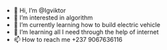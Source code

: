 - 👋 Hi, I’m @Igviktor
- 👀 I’m interested in algorithm
- 🌱 I’m currently learning how to build electric vehicle
- 💞️ I’m learning all I need through the help of internet
- 📫 How to reach me +237 9067636116

<!---
Igviktor/Igviktor is a ✨ special ✨ repository because its `README.md` (this file) appears on your GitHub profile.
You can click the Preview link to take a look at your changes.
--->
